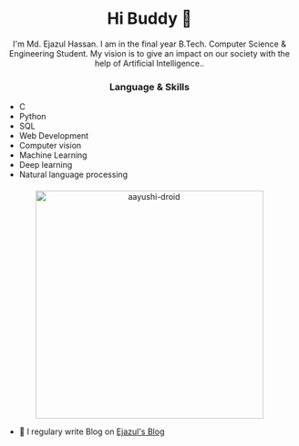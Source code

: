 <h1 align="center"> Hi Buddy 👋 </h1>
<p align="center"> I'm Md. Ejazul Hassan. I am in the final year B.Tech. Computer Science & Engineering Student. My vision is to give an impact on our society with the help of Artificial Intelligence.. </p>
<!--<img align="right" src="#" height="300" width="300"> -->
<h3 align="center"> Language & Skills </h3>

* C
* Python
* SQL
* Web Development
* Computer vision
* Machine Learning
* Deep learning
* Natural language processing

<h4 align="center"></h4>

<p align="center">
<a href="https://hassanejazul786.github.io/PortFolio/dist/" target="blank"><img align="center" src="https://www.agltechnologies.com/wp-content/uploads/2018/05/website-importance-for-business.jpg" alt="aayushi-droid" height="400" width="400" /></a> 
</p> 


- 📝 I regulary write Blog on [Ejazul's Blog](https://kgptalkie.com/author/mdejazul-hassan/)

